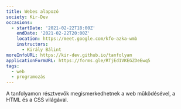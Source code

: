 ```yaml
---
title: Webes alapozó
society: Kir-Dev
occasions:
  - startDate: '2021-02-22T18:00Z'
    endDate: '2021-02-22T20:00Z'
    location: https://meet.google.com/kfo-azka-wmb
    instructors:
      - Király Bálint
moreInfoURL: https://kir-dev.github.io/tanfolyam
applicationFormURL: https://forms.gle/RTjEd1VKEGZDeEwq5
tags:
  - web
  - programozás
---
```


A tanfolyamon résztvevők megismerkedhetnek a web működésével, a HTML és a CSS világával.
